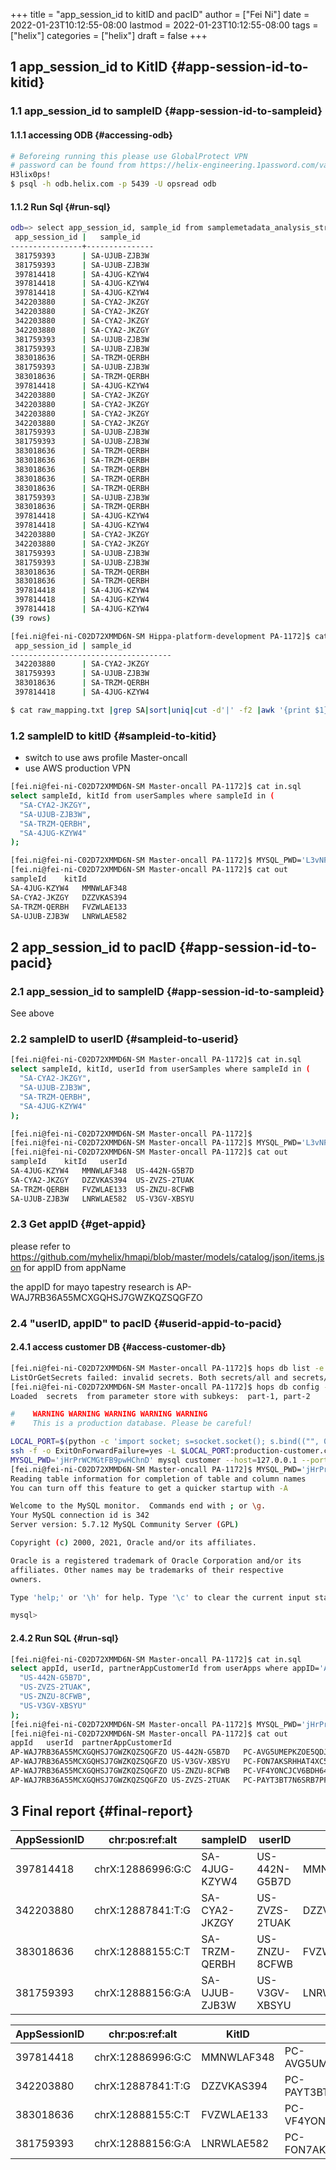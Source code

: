 +++
title = "app_session_id to kitID and pacID"
author = ["Fei Ni"]
date = 2022-01-23T10:12:55-08:00
lastmod = 2022-01-23T10:12:55-08:00
tags = ["helix"]
categories = ["helix"]
draft = false
+++

## <span class="section-num">1</span> app\_session\_id to KitID {#app-session-id-to-kitid}


### <span class="section-num">1.1</span> app\_session\_id to sampleID {#app-session-id-to-sampleid}


#### <span class="section-num">1.1.1</span> accessing ODB {#accessing-odb}

```bash
# Beforeing running this please use GlobalProtect VPN
# password can be found from https://helix-engineering.1password.com/vaults/gxhrwag245jkcrq7dvulaivmnq/allitems/2jte2zc3knd4pboslqbtk2o7y4
H3lix0ps!
$ psql -h odb.helix.com -p 5439 -U opsread odb
```


#### <span class="section-num">1.1.2</span> Run Sql {#run-sql}

```bash
odb=> select app_session_id, sample_id from samplemetadata_analysis_stream where app_session_id in ('397814418', '342203880', '383018636', '381759393');
 app_session_id |   sample_id
----------------+---------------
 381759393      | SA-UJUB-ZJB3W
 381759393      | SA-UJUB-ZJB3W
 397814418      | SA-4JUG-KZYW4
 397814418      | SA-4JUG-KZYW4
 397814418      | SA-4JUG-KZYW4
 342203880      | SA-CYA2-JKZGY
 342203880      | SA-CYA2-JKZGY
 342203880      | SA-CYA2-JKZGY
 342203880      | SA-CYA2-JKZGY
 381759393      | SA-UJUB-ZJB3W
 381759393      | SA-UJUB-ZJB3W
 383018636      | SA-TRZM-QERBH
 381759393      | SA-UJUB-ZJB3W
 383018636      | SA-TRZM-QERBH
 397814418      | SA-4JUG-KZYW4
 342203880      | SA-CYA2-JKZGY
 342203880      | SA-CYA2-JKZGY
 342203880      | SA-CYA2-JKZGY
 342203880      | SA-CYA2-JKZGY
 381759393      | SA-UJUB-ZJB3W
 381759393      | SA-UJUB-ZJB3W
 383018636      | SA-TRZM-QERBH
 383018636      | SA-TRZM-QERBH
 383018636      | SA-TRZM-QERBH
 383018636      | SA-TRZM-QERBH
 383018636      | SA-TRZM-QERBH
 381759393      | SA-UJUB-ZJB3W
 383018636      | SA-TRZM-QERBH
 397814418      | SA-4JUG-KZYW4
 397814418      | SA-4JUG-KZYW4
 342203880      | SA-CYA2-JKZGY
 342203880      | SA-CYA2-JKZGY
 381759393      | SA-UJUB-ZJB3W
 381759393      | SA-UJUB-ZJB3W
 383018636      | SA-TRZM-QERBH
 383018636      | SA-TRZM-QERBH
 397814418      | SA-4JUG-KZYW4
 397814418      | SA-4JUG-KZYW4
 397814418      | SA-4JUG-KZYW4
(39 rows)

[fei.ni@fei-ni-C02D72XMMD6N-SM Hippa-platform-development PA-1172]$ cat raw_mapping.txt |grep SA|sort|uniq
 app_session_id | sample_id
------------------------------------
 342203880      | SA-CYA2-JKZGY
 381759393      | SA-UJUB-ZJB3W
 383018636      | SA-TRZM-QERBH
 397814418      | SA-4JUG-KZYW4

$ cat raw_mapping.txt |grep SA|sort|uniq|cut -d'|' -f2 |awk '{print $1}' >sampleIDs
```


### <span class="section-num">1.2</span> sampleID to kitID {#sampleid-to-kitid}

-   switch to use aws profile Master-oncall
-   use AWS production VPN

<!--listend-->

```bash
[fei.ni@fei-ni-C02D72XMMD6N-SM Master-oncall PA-1172]$ cat in.sql
select sampleId, kitId from userSamples where sampleId in (
  "SA-CYA2-JKZGY",
  "SA-UJUB-ZJB3W",
  "SA-TRZM-QERBH",
  "SA-4JUG-KZYW4"
);

[fei.ni@fei-ni-C02D72XMMD6N-SM Master-oncall PA-1172]$ MYSQL_PWD='L3vNFRHXAvjme9' mysql mapping --host=ue1-production-rds-mapping-002.cluster-crbiutp3k1kf.us-east-1.rds.amazonaws.com --port=3306 --user='mapping-service' <in.sql >out
[fei.ni@fei-ni-C02D72XMMD6N-SM Master-oncall PA-1172]$ cat out
sampleId	kitId
SA-4JUG-KZYW4	MMNWLAF348
SA-CYA2-JKZGY	DZZVKAS394
SA-TRZM-QERBH	FVZWLAE133
SA-UJUB-ZJB3W	LNRWLAE582
```


## <span class="section-num">2</span> app\_session\_id to pacID {#app-session-id-to-pacid}


### <span class="section-num">2.1</span> app\_session\_id to sampleID {#app-session-id-to-sampleid}

See above


### <span class="section-num">2.2</span> sampleID to userID {#sampleid-to-userid}

```bash
[fei.ni@fei-ni-C02D72XMMD6N-SM Master-oncall PA-1172]$ cat in.sql
select sampleId, kitId, userId from userSamples where sampleId in (
  "SA-CYA2-JKZGY",
  "SA-UJUB-ZJB3W",
  "SA-TRZM-QERBH",
  "SA-4JUG-KZYW4"
);

[fei.ni@fei-ni-C02D72XMMD6N-SM Master-oncall PA-1172]$
[fei.ni@fei-ni-C02D72XMMD6N-SM Master-oncall PA-1172]$ MYSQL_PWD='L3vNFRHXAvjme9' mysql mapping --host=ue1-production-rds-mapping-002.cluster-crbiutp3k1kf.us-east-1.rds.amazonaws.com --port=3306 --user='mapping-service' <in.sql >out
[fei.ni@fei-ni-C02D72XMMD6N-SM Master-oncall PA-1172]$ cat out
sampleId	kitId	userId
SA-4JUG-KZYW4	MMNWLAF348	US-442N-G5B7D
SA-CYA2-JKZGY	DZZVKAS394	US-ZVZS-2TUAK
SA-TRZM-QERBH	FVZWLAE133	US-ZNZU-8CFWB
SA-UJUB-ZJB3W	LNRWLAE582	US-V3GV-XBSYU
```


### <span class="section-num">2.3</span> Get appID {#get-appid}

please refer to <https://github.com/myhelix/hmapi/blob/master/models/catalog/json/items.json> for appID from appName

the appID for mayo tapestry research is AP-WAJ7RB36A55MCXGQHSJ7GWZKQZSQGFZO


### <span class="section-num">2.4</span> "userID, appID" to pacID {#userid-appid-to-pacid}


#### <span class="section-num">2.4.1</span> access customer DB {#access-customer-db}

```bash
[fei.ni@fei-ni-C02D72XMMD6N-SM Master-oncall PA-1172]$ hops db list -e production
ListOrGetSecrets failed: invalid secrets. Both secrets/all and secrets/part-XXX present
[fei.ni@fei-ni-C02D72XMMD6N-SM Master-oncall PA-1172]$ hops db config -f eval -e production -s customer
Loaded  secrets  from parameter store with subkeys:  part-1, part-2

#    WARNING WARNING WARNING WARNING WARNING
#    This is a production database. Please be careful!

LOCAL_PORT=$(python -c 'import socket; s=socket.socket(); s.bind(("", 0)); print(s.getsockname()[1]); s.close()')
ssh -f -o ExitOnForwardFailure=yes -L $LOCAL_PORT:production-customer.cluster-crbiutp3k1kf.us-east-1.rds.amazonaws.com:3306 fei.ni@172.20.132.123 sleep 60 && \
MYSQL_PWD='jHrPrWCMGtFB9pwHChnD' mysql customer --host=127.0.0.1 --port=${LOCAL_PORT} --user='customer-service'
[fei.ni@fei-ni-C02D72XMMD6N-SM Master-oncall PA-1172]$ MYSQL_PWD='jHrPrWCMGtFB9pwHChnD' mysql customer --host=production-customer.cluster-crbiutp3k1kf.us-east-1.rds.amazonaws.com --port=3306 --user='customer-service'
Reading table information for completion of table and column names
You can turn off this feature to get a quicker startup with -A

Welcome to the MySQL monitor.  Commands end with ; or \g.
Your MySQL connection id is 342
Server version: 5.7.12 MySQL Community Server (GPL)

Copyright (c) 2000, 2021, Oracle and/or its affiliates.

Oracle is a registered trademark of Oracle Corporation and/or its
affiliates. Other names may be trademarks of their respective
owners.

Type 'help;' or '\h' for help. Type '\c' to clear the current input statement.

mysql>
```


#### <span class="section-num">2.4.2</span> Run SQL {#run-sql}

```bash
[fei.ni@fei-ni-C02D72XMMD6N-SM Master-oncall PA-1172]$ cat in.sql
select appId, userId, partnerAppCustomerId from userApps where appID='AP-WAJ7RB36A55MCXGQHSJ7GWZKQZSQGFZO' and userID in (
  "US-442N-G5B7D",
  "US-ZVZS-2TUAK",
  "US-ZNZU-8CFWB",
  "US-V3GV-XBSYU"
);
[fei.ni@fei-ni-C02D72XMMD6N-SM Master-oncall PA-1172]$ MYSQL_PWD='jHrPrWCMGtFB9pwHChnD' mysql customer --host=production-customer.cluster-crbiutp3k1kf.us-east-1.rds.amazonaws.com --port=3306 --user='customer-service' <in.sql >out
[fei.ni@fei-ni-C02D72XMMD6N-SM Master-oncall PA-1172]$ cat out
appId	userId	partnerAppCustomerId
AP-WAJ7RB36A55MCXGQHSJ7GWZKQZSQGFZO	US-442N-G5B7D	PC-AVG5UMEPKZOE5QDJMQXTACNF43ZMYH62
AP-WAJ7RB36A55MCXGQHSJ7GWZKQZSQGFZO	US-V3GV-XBSYU	PC-FON7AKSRHHAT4XC5HPV7MAQXI422YHXB
AP-WAJ7RB36A55MCXGQHSJ7GWZKQZSQGFZO	US-ZNZU-8CFWB	PC-VF4YONCJCV6BDH6474KMKH333NXWMHF7
AP-WAJ7RB36A55MCXGQHSJ7GWZKQZSQGFZO	US-ZVZS-2TUAK	PC-PAYT3BT7N6SRB7PFJYC6ZHVW26OA44D3
```


## <span class="section-num">3</span> Final report {#final-report}

| AppSessionID | chr:pos:ref:alt   | sampleID      | userID        | KitID      | pacID                               |
|--------------|-------------------|---------------|---------------|------------|-------------------------------------|
| 397814418    | chrX:12886996:G:C | SA-4JUG-KZYW4 | US-442N-G5B7D | MMNWLAF348 | PC-AVG5UMEPKZOE5QDJMQXTACNF43ZMYH62 |
| 342203880    | chrX:12887841:T:G | SA-CYA2-JKZGY | US-ZVZS-2TUAK | DZZVKAS394 | PC-PAYT3BT7N6SRB7PFJYC6ZHVW26OA44D3 |
| 383018636    | chrX:12888155:C:T | SA-TRZM-QERBH | US-ZNZU-8CFWB | FVZWLAE133 | PC-VF4YONCJCV6BDH6474KMKH333NXWMHF7 |
| 381759393    | chrX:12888156:G:A | SA-UJUB-ZJB3W | US-V3GV-XBSYU | LNRWLAE582 | PC-FON7AKSRHHAT4XC5HPV7MAQXI422YHXB |

| AppSessionID | chr:pos:ref:alt   | KitID      | pacID                               |
|--------------|-------------------|------------|-------------------------------------|
| 397814418    | chrX:12886996:G:C | MMNWLAF348 | PC-AVG5UMEPKZOE5QDJMQXTACNF43ZMYH62 |
| 342203880    | chrX:12887841:T:G | DZZVKAS394 | PC-PAYT3BT7N6SRB7PFJYC6ZHVW26OA44D3 |
| 383018636    | chrX:12888155:C:T | FVZWLAE133 | PC-VF4YONCJCV6BDH6474KMKH333NXWMHF7 |
| 381759393    | chrX:12888156:G:A | LNRWLAE582 | PC-FON7AKSRHHAT4XC5HPV7MAQXI422YHXB |
